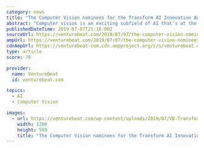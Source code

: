 ```yaml
---
category: news
title: "The Computer Vision nominees for the Transform AI Innovation Awards"
abstract: "Computer vision is an exciting subfield of AI that’s at the core of applications like facial recognition, object recognition, event detection, image restoration, and scene reconstruction — and is fast becoming an inescapable part of our everyday lives."
publishedDateTime: 2019-07-07T21:16:00Z
sourceUrl: https://venturebeat.com/2019/07/07/the-computer-vision-nominees-for-the-transform-ai-innovation-awards/
ampUrl: https://venturebeat.com/2019/07/07/the-computer-vision-nominees-for-the-transform-ai-innovation-awards/amp/
cdnAmpUrl: https://venturebeat-com.cdn.ampproject.org/c/s/venturebeat.com/2019/07/07/the-computer-vision-nominees-for-the-transform-ai-innovation-awards/amp/
type: article
score: 78

provider:
  name: VentureBeat
  id: venturebeat.com

topics:
  - AI
  - Computer Vision

images:
  - url: https://venturebeat.com/wp-content/uploads/2019/07/VB-Transform-AI-Innovation-Awards-header.jpg?w=1200&#038;strip=all
    width: 1200
    height: 589
    title: "The Computer Vision nominees for the Transform AI Innovation Awards"
---
```

